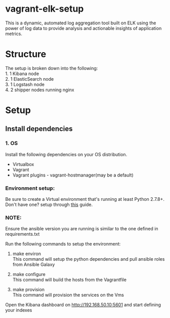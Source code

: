 # vagrant-elk-setup

This is a dynamic, automated log aggregation tool built on ELK using the power of log data to provide analysis and actionable insights of application metrics.

# Structure
The setup is broken down into the following:  
    1. 1 Kibana node  
    2. 1 ElasticSearch node  
    3. 1 Logstash node  
    4. 2 shipper nodes running nginx



# Setup  

## Install dependencies
### 1. OS
Install the following dependencies on your OS distribution.
- Virtualbox
- Vagrant
- Vagrant plugins - vagrant-hostmanager(may be a default)

### Environment setup:

Be sure to create a Virtual environment that's running at least Python 2.7.8+. Don't have one? setup through [this](https://packaging.python.org/guides/installing-using-pip-and-virtualenv/) guide.

### NOTE:
Ensure the ansible version you are running is similar to the one defined in requirements.txt

Run the following commands to setup the environment:  
1. make environ  
    This command will setup the python dependencies and pull ansible roles from Ansible Galaxy

2. make configure  
    This command will build the hosts from the Vagrantfile

3. make provision  
    This command will provision the services on the Vms


Open the Kibana dashboard on http://192.168.50.10:5601 and start defining your indexes
